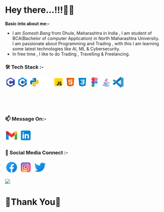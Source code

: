 <h1>Hey there...!!!🙋‍♂️</h1>

<strong>Basic into about me:- </strong>
- I am <em>Somesh Bang</em> from Dhule, Maharashtra in India , I am student of BCA(Bachelor of computer Application) in North Maharashtra University. I am passionate about Programming and Trading , with this I am learning some latest technologies like AI, ML & Cybersecurity.
- In free time , I like to do Trading , Travelling & Freelancing.


<h3>🛠 Tech Stack :- </h3>
<span><img height="35" src="https://github.com/SomeshBang/SomeshBang/blob/main/c.svg" /></span>
<span><img height="35" src="https://github.com/SomeshBang/SomeshBang/blob/main/c%2B%2B.svg" /></span>
<span><img height="35" src="https://github.com/SomeshBang/SomeshBang/blob/main/Python.svg" /></span>
<span><img height="35" src="https://github.com/SomeshBang/SomeshBang/blob/main/django.svg" /></span>
<span><img height="35" src="https://github.com/SomeshBang/SomeshBang/blob/main/javascript.svg" /></span>
<span><img height="35" src="https://github.com/SomeshBang/SomeshBang/blob/main/html.svg" /></span>
<span><img height="35" src="https://github.com/SomeshBang/SomeshBang/blob/main/css.svg" /></span>
<span><img height="35" src="https://github.com/SomeshBang/SomeshBang/blob/main/figma.svg" /></span>
<span><img height="35" src="https://github.com/SomeshBang/SomeshBang/blob/main/java.svg" /></span>
<span><img height="35" src="https://github.com/SomeshBang/SomeshBang/blob/main/visual-studio-code-seeklogo.com.svg" /></span>


<br><br><br>

<h3>📫 Message On:-</h3>
<div>
<a href="mailto:bangsomesh060801@gmail.com"><img height="42" src="https://github.com/SomeshBang/SomeshBang/blob/main/gmail.svg" /></a>
<a href="https://www.linkedin.com/in/somesh-bang"><img height="42" src="https://github.com/SomeshBang/SomeshBang/blob/main/linkedin.svg" /></a>
</div>



<h3>🤝 Social Media Connect :-</h3>
<div>
<a href="https://www.facebook.com/somesh.bang.5"><img height="42" src="https://github.com/SomeshBang/SomeshBang/blob/main/facebook.svg" /></a>
<a href="https://www.instagram.com/somesh0608/"><img height="42" src="https://github.com/SomeshBang/SomeshBang/blob/main/instagram.svg" /></a>
<a href="https://twitter.com/SomeshBang06"><img height="42" src="https://github.com/SomeshBang/SomeshBang/blob/main/twitter.svg" /></a>
</div>

<!---
SomeshBang/SomeshBang is a ✨ special ✨ repository because its `README.md` (this file) appears on your GitHub profile.
You can click the Preview link to take a look at your changes.
--->


![](https://komarev.com/ghpvc/?username=SomeshBaang)

<h1></h1>
<h1><b>🙏Thank You👋</b></h1>
